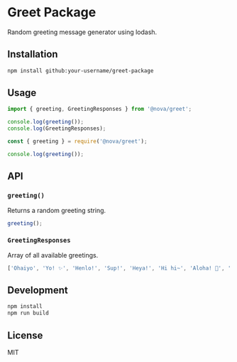 # Greet Package

Random greeting message generator using lodash.

## Installation

```bash
npm install github:your-username/greet-package
```

## Usage

```typescript
import { greeting, GreetingResponses } from '@nova/greet';

console.log(greeting());
console.log(GreetingResponses);
```

```javascript
const { greeting } = require('@nova/greet');

console.log(greeting());
```

## API

### `greeting()`

Returns a random greeting string.

```typescript
greeting();
```

### `GreetingResponses`

Array of all available greetings.

```typescript
['Ohaiyo', 'Yo! ✨', 'Henlo!', 'Sup!', 'Heya!', 'Hi hi~', 'Aloha! 🌺', '*waves*', 'Heyyo!', 'Wassup!']
```

## Development

```bash
npm install
npm run build
```

## License

MIT